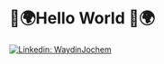 # **👋🌍Hello World 👋🌍**
[![Linkedin: WaydinJochem](https://img.shields.io/badge/-WaydinJochem-blue?style=flat-square&logo=Linkedin&logoColor=white&link=https://www.linkedin.com/in/WaydinJochem/)](https://www.linkedin.com/in/WaydinJochem/)
